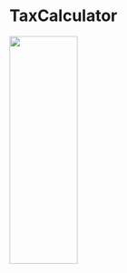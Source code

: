 # TaxCalculator

<img src="https://github.com/testuroo/TaxCalculator/assets/145014365/a5f55f5c-7e9c-4372-82c8-2cd4094ff2ed" width="120px" height="400">



